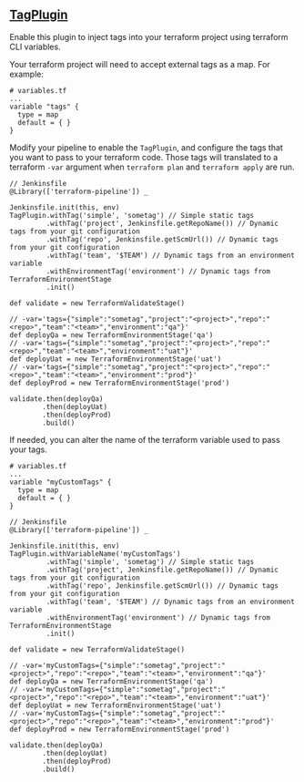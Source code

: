 ## [TagPlugin](../src/TagPlugin.groovy)

Enable this plugin to inject tags into your terraform project using terraform CLI variables.

Your terraform project will need to accept external tags as a map. For example:

```
# variables.tf
...
variable "tags" {
  type = map
  default = { }
}
```

Modify your pipeline to enable the `TagPlugin`, and configure the tags that you want to pass to your terraform code.  Those tags will translated to a terraform `-var` argument when `terraform plan` and `terraform apply` are run.

```
// Jenkinsfile
@Library(['terraform-pipeline']) _

Jenkinsfile.init(this, env)
TagPlugin.withTag('simple', 'sometag') // Simple static tags
         .withTag('project', Jenkinsfile.getRepoName()) // Dynamic tags from your git configuration
         .withTag('repo', Jenkinsfile.getScmUrl()) // Dynamic tags from your git configuration
         .withTag('team', '$TEAM') // Dynamic tags from an environment variable
         .withEnvironmentTag('environment') // Dynamic tags from TerraformEnvironmentStage
         .init()

def validate = new TerraformValidateStage()

// -var='tags={"simple":"sometag","project":"<project>","repo":"<repo>","team":"<team>","environment":"qa"}'
def deployQa = new TerraformEnvironmentStage('qa')
// -var='tags={"simple":"sometag","project":"<project>","repo":"<repo>","team":"<team>","environment":"uat"}'
def deployUat = new TerraformEnvironmentStage('uat')
// -var='tags={"simple":"sometag","project":"<project>","repo":"<repo>","team":"<team>","environment":"prod"}'
def deployProd = new TerraformEnvironmentStage('prod')

validate.then(deployQa)
        .then(deployUat)
        .then(deployProd)
        .build()
```

If needed, you can alter the name of the terraform variable used to pass your tags.

```
# variables.tf
...
variable "myCustomTags" {
  type = map
  default = { }
}
```

```
// Jenkinsfile
@Library(['terraform-pipeline']) _

Jenkinsfile.init(this, env)
TagPlugin.withVariableName('myCustomTags')
         .withTag('simple', 'sometag') // Simple static tags
         .withTag('project', Jenkinsfile.getRepoName()) // Dynamic tags from your git configuration
         .withTag('repo', Jenkinsfile.getScmUrl()) // Dynamic tags from your git configuration
         .withTag('team', '$TEAM') // Dynamic tags from an environment variable
         .withEnvironmentTag('environment') // Dynamic tags from TerraformEnvironmentStage
         .init()

def validate = new TerraformValidateStage()

// -var='myCustomTags={"simple":"sometag","project":"<project>","repo":"<repo>","team":"<team>","environment":"qa"}'
def deployQa = new TerraformEnvironmentStage('qa')
// -var='myCustomTags={"simple":"sometag","project":"<project>","repo":"<repo>","team":"<team>","environment":"uat"}'
def deployUat = new TerraformEnvironmentStage('uat')
// -var='myCustomTags={"simple":"sometag","project":"<project>","repo":"<repo>","team":"<team>","environment":"prod"}'
def deployProd = new TerraformEnvironmentStage('prod')

validate.then(deployQa)
        .then(deployUat)
        .then(deployProd)
        .build()
```


